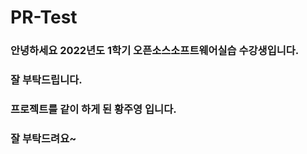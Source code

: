# PR-Test
### 안녕하세요 2022년도 1학기 오픈소스소프트웨어실습 수강생입니다.
### 잘 부탁드립니다.

### 프로젝트를 같이 하게 된 황주영 입니다.
### 잘 부탁드려요~

